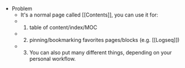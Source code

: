 - Problem
	- It's a normal page called [[Contents]], you can use it for:
	- 1. table of content/index/MOC
	- 2. pinning/bookmarking favorites pages/blocks (e.g. [[Logseq]])
	- 3. You can also put many different things, depending on your personal workflow.
